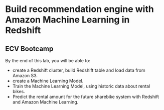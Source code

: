 # Build recommendation engine with Amazon Machine Learning in Redshift
## ECV Bootcamp

By the end of this lab, you will be able to:

- create a Redshift cluster, build Redshift table and load data from Amazon S3.
- create a Machine Learning Model.
- Train the Machine Learning Model, using historic data about rental bikes.
- Predict the rental amount for the future sharebike system with Redshift and Amazon Machine Learning.
